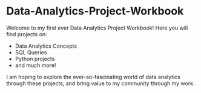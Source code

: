 # Data-Analytics-Project-Workbook
Welcome to my first ever Data Analytics Project Workbook! Here you will find projects on:

 * Data Analytics Concepts
 * SQL Queries
 * Python projects
 * and much more!
 
I am hoping to explore the ever-so-fascinating world of data analytics through these projects, and bring value to my community through my work.
